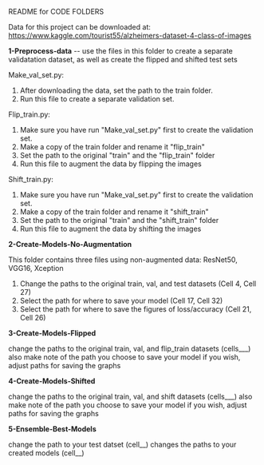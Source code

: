 README for CODE FOLDERS

Data for this project can be downloaded at:
https://www.kaggle.com/tourist55/alzheimers-dataset-4-class-of-images


**1-Preprocess-data** -- use the files in this folder to create a separate validatation dataset, as well as create the flipped and shifted test sets

Make_val_set.py: 
1. After downloading the data, set the path to the train folder.
2. Run this file to create a separate validation set.

Flip_train.py: 
1. Make sure you have run "Make_val_set.py" first to create the validation set.
2. Make a copy of the train folder and rename it "flip_train"
3. Set the path to the original "train" and the "flip_train" folder
4. Run this file to augment the data by flipping the images

Shift_train.py: 
1. Make sure you have run "Make_val_set.py" first to create the validation set.
2. Make a copy of the train folder and rename it "shift_train"
3. Set the path to the original "train" and the "shift_train" folder
4. Run this file to augment the data by shifting the images

**2-Create-Models-No-Augmentation**

This folder contains three files using non-augmented data: ResNet50, VGG16, Xception

1. Change the paths to the original train, val, and test datasets (Cell 4, Cell 27)
2. Select the path for where to save your model (Cell 17, Cell 32)
3. Select the path for where to save the figures of loss/accuracy (Cell 21, Cell 26)

**3-Create-Models-Flipped**

change the paths to the original train, val, and flip_train datasets (cells___)
also make note of the path you choose to save your model
if you wish, adjust paths for saving the graphs

**4-Create-Models-Shifted**

change the paths to the original train, val, and shift datasets (cells___)
also make note of the path you choose to save your model
if you wish, adjust paths for saving the graphs

**5-Ensemble-Best-Models**

change the path to your test datset (cell__)
changes the paths to your created models (cell__)
